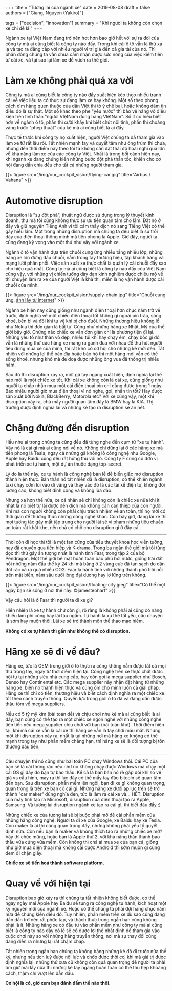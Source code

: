 +++
title = "Tương lai của ngành xe"
date = 2019-08-08
draft = false
authors = ["Giang, Nguyen (Yakiro)"]

tags = ["decision", "innovation"]
summary = "Khi người ta không còn chọn xe chỉ để lái"
+++

Ngành xe tại Việt Nam đang trở nên hot hơn bao giờ hết với sự ra đời của công ty mà ai
cũng biết là công ty nào đấy. Trong khi cái ô tô vẫn là thứ xa lạ và tạo ra đẳng cấp với
nhiều người vì trị giá đến cả gia tài của nó. Thì phần đông chúng ta vẫn chưa cảm nhận
được sức nóng của việc kiếm tiền từ cái xe, và tại sao lại làm xe để vươn ra thế giới.

# Làm xe không phải quá xa vời

Công ty mà ai cũng biết là công ty nào đấy xuất hiện kéo theo nhiều tranh cãi về việc
liệu ta có thực sự đang làm xe hay không. Một số theo phong cách dìm hàng quen thuộc của
dân Việt thì tỏ ý chê bai, hoặc không dám tin điều đó là sự thật. Một số khác theo phe
"yêu nước" thì bảo vệ hãng vô điều kiện trên tinh thần "người VIệtNam dùng hàng VIệtNam".
Số ít có hiểu biết hơn về ngành ô tô, phần thì cười khẩy khi biết chút nội tình, phần thì
choáng váng trước "phép thuật" của kẻ mà ai cũng biết là ai đấy.

Thực tế trước khi công ty nọ xuất hiện, người Việt chúng ta đã tham gia vào làm xe từ rất
lâu rồi. Tất nhiên mạnh tay và quyết tâm như ông trùm thì chưa, nhưng đến thời điểm này
theo tôi ta không cần đặt thái độ hoài nghi quá lớn về khả năng làm xe của các công ty Việt.
Nhất là trong bối cảnh hiện nay, khi ngành xe đang chứng kiến những bước đột phá thần tốc,
khiến cho cơ hội đang dần chia đều cho tất cả những người tham gia.

{{< figure src="/img/our_cockpit_vision/flying-car.jpg" title="Airbus / Vahana" >}}

# Automotive disruption

Disruption là "sự đột phá", thuật ngữ được sử dụng trong lý thuyết kinh doanh, thứ mà tôi
cũng không thực sự ưu tiên quan tâm cho lắm. Đặt nó ở đây và giữ nguyên Tiếng Anh vì tôi
cảm thấy dịch nó sang Tiếng Việt có thể gây hiểu lầm. Một trong những disruption mà chúng
ta đều biết là sự trỗi dậy của điện thoại thông minh mà tiên phong là Apple. Giờ đây, người
ta cũng đang kỳ vọng vào một thứ như vậy với ngành xe.

Ngành ô tô vận hành dựa trên chuỗi cung ứng nhiều tầng nhiều lớp, những hãng xe lớn đứng
đầu chuỗi, nắm trong tay thương hiệu, tập khách hàng và mạng lưới phân phối. Việc sản xuất
xe thực chất là quản lý cái chuỗi đấy sao cho hiệu quả nhất. Công ty mà ai cũng biết là công
ty nào đấy của Việt Nam cũng vậy, với những vị chiến tướng dày dạn kinh nghiệm được chiêu mộ
về thì chuyện làm ra xe của người Việt là khả thi, miễn là họ vận hành được cái chuỗi của
mình.

{{< figure src="/img/our_cockpit_vision/supply-chain.jpg" title="Chuỗi cung ứng, <a href='https://www.edibasics.co.uk/edi-by-industry/the-automotive-industry/'>ảnh lấy từ internet</a>" >}}

Ngành xe hiện nay cũng giống như ngành điện thoại hơn chục năm trở về trước, định nghĩa về
một chiếc điện thoại tốt không gì ngoài pin trâu, sóng khoẻ, bền bỉ và đôi khi tự vệ khi bị
chó đuổi. Những thương hiệu khổng lồ như Nokia thì đơn giản là bất tử. Cũng như những hãng
xe Nhật, Mỹ của thế giới bây giờ. Chừng nào chiếc xe vẫn đơn giản chỉ là phương tiện đi lại.
Những yếu tố như thân vỏ đẹp, nhiều túi khí hay chạy êm, chạy bốc gì đó vẫn là những thứ các
hãng xe mang ra ganh đua với nhau để thu hút người tiêu dùng mua xe của mình, thì rất khó có
cơ hội cho những kẻ mới đến. Tất nhiên với những lợi thế bản địa hoặc bảo hộ thì một hãng
mới vẫn có thể sống khoẻ, nhưng khó mà đe doạ được những ông vua đã thống trị nhiều năm.

Sau đó thì disruption xảy ra, một gã tay ngang xuất hiện, định nghĩa lại thế nào mới là một
chiếc xe tốt. Khi cái xe không còn là cái xe, cũng giống như người ta chấp nhận mua một cái
điện thoại pin chỉ dùng được trong 1 ngày. Bao nhiêu người giờ mua điện thoại vì nó nghe, gọi,
nhắn tin tốt? Hay được sản xuất bởi Nokia, BlackBerry, Motorola etc? Với xe cũng vậy, một khi
disruption xảy ra, chả mấy người quan tâm đây là BMW hay là KIA. Thị trường được định nghĩa
lại và những kẻ tạo ra disruption sẽ ăn hết.

# Chặng đường đến disruption

Hầu như ai trong chúng ta cũng đều đã từng nghe đến cụm từ "xe tự hành". Vậy nó là cái gì mà
ai cũng nói về nó. Không chỉ dừng lại ở các hãng xe mà tiên phong là Tesla, ngay cả những gã
khổng lồ công nghệ như Google, Apple hay Baidu cũng đều rất hứng thú với nó. Công ty F cũng
có đơn vị phát triển xe tự hành, một dự án thuộc dạng top-secret.

Lý do là thế này, xe tự hành là công nghệ bản lề để biến giấc mơ disruption thành hiện thực.
Bản thân nó tất nhiên đã là disruption, có thể khiến ngành taxi chạy cơm lùi vào dĩ vãng và
thay vào đó là các tài xế điện tử, không đòi lương cao, không biết đình công và không lừa đảo.

Nhưng xa hơn thế nữa, xe cá nhân sẽ chỉ không còn là chiếc xe nữa khi ít nhất là nó biết tự
lái được đến đích mà không cần can thiệp của con người. Khi mà con người không còn phải chịu
trách nhiệm về an toàn, thì họ mới có thời gian để thưởng thức những công nghệ khác. Còn bây
giờ, đang lái xe thì mọi tương tác gây mất tập trung cho người lái sẽ vi phạm những tiêu chuẩn
an toàn rất khắt khe, nên chả có chỗ cho disruption gì ở đây cả.

---

Thời còn đi học thì tôi là một fan cứng của tiểu thuyết khoa học viễn tưởng, nay đã chuyển
qua tiên hiệp và K-drama. Trong ba ngàn thế giới mà tôi từng đọc thì thứ gây ấn tượng nhất là
hành tinh Faar, trong tập 2 của bộ Pendragon. Một thế giới bề mặt hoàn toàn bao phủ bởi nước,
giống trái đất hồi những năm đầu thế kỷ 24 khi mà băng ở 2 vùng cực đã tan sạch do dân đốt rác
xả ra quá nhiều CO2. Faar là hành tinh với những thành phố trôi nổi trên mặt biển, nằm sâu dưới
lòng đại dương hay lơ lửng trên không.

{{< figure src="/img/our_cockpit_vision/floating-city.jpeg" title="Có thể một ngày bạn sẽ sống ở nơi thế này. ©jamesteohart" >}}

Vậy câu hỏi là ở Faar thì người ta đi xe gì?

Hiển nhiên là xe tự hành chứ còn gì, rõ ràng là không phải ai cũng có năng khiếu làm phi công
hay lái tàu ngầm. Tự hành là xu thế tất yếu, câu chuyện là sớm hay muộn thôi. Lái xe sẽ trở
thành môn thể thao mạo hiểm.

**Không có xe tự hành thì gần như không thể có disruption.**

# Hãng xe sẽ đi về đâu?

Hãng xe, tức là OEM trong giới ô tô thực ra cũng không nắm được tất cả mọi thứ trong tay, ngay
từ thời điểm hiện tại. Công nghệ trên xe thực chất được hội tụ tại những siêu nhà cung cấp,
hay còn gọi là mega supplier như Bosch, Denso hay Continental etc. Các mega supplier này nhận
đặt hàng từ những hãng xe, biến nó thành hiện thực và cũng ôm cho mình luôn cả giải pháp. Hãng
xe thì chỉ có tiền, thương hiệu và biết cách định nghĩa ra một chiếc xe tốt theo cách truyền thống.
Quyền lực trong giới ô tô đã và đang dần được thâu tóm về mega suppliers.

Nếu có 5 tỷ mỹ kim (bài toán dễ) và chịu chơi như kẻ mà ai cũng biết là ai đấy, bạn cũng có thể
tạo ra một chiếc xe ngon nghẻ với những công nghệ tiên tiến nếu mega supplier chịu chơi với bạn
(bài toán khó). Thời điểm hiện tại, khi mà cái xe vẫn là cái xe thì hãng xe vẫn là tay chơi máu
mặt. Nhưng một khi disruption xảy ra, nhất là tại những nơi mà hãng xe không có thế mạnh trong tay
như phần mềm chẳng hạn, thì hãng xe sẽ là đối tượng bị tổn thương đầu tiên.

---

Câu chuyện thì nó cũng như bài toán PC chạy Windows thôi. Cái PC của bạn sẽ là cái thùng rác nếu
như nó không chạy được Windows mà chạy một cái OS gì đấy do bạn tự bao thầu. Kể cả là bạn bán nó
rẻ gấp đôi khi so về giá vs cấu hình, may ra thì lúc đấy có thể mấy tay đào bitcoin sẽ quan tâm
đến bạn. Sau disruption, phần mềm lên ngôi, bạn đi xe gì không quan trọng, quan trọng là trên xe
bạn có cái gì. Những hãng xe dưới áp lực trên sẽ trở thành "car maker" đúng nghĩa đen, tức là làm
ra cái xe và... HẾT. Disruption của máy tính tạo ra Microsoft, disruption của điện thoại tạo ra
Apple, Samsung. Và tương lai disruption ngành xe tạo ra cái gì, thì biết đâu đấy :)

Những chiếc xe của tương lai sẽ bị buộc phải mở để cài phần mềm của những hãng công nghệ. Người ta
đi xe của Google, xe Baidu hay xe Tesla. Còn maker là ai thì cũng quan trọng đấy, nhưng không phải
yếu tố quyết định nữa. Còn nếu bạn là maker và không thích tạo ra những chiếc xe mở? Vậy thì chúc
mừng, hoặc bạn là Apple thứ 2, với khả năng thần thánh bao thầu vừa cứng vừa mềm. Còn không thì chả
ai mua xe của bạn cả, giống như giờ mua điện thoại mà không cài được Android thì sớm muộn gì cũng
đem đi chặn giấy.

**Chiếc xe sẽ tiến hoá thành software platform.**

# Quay về với hiện tại

Disruption bao giờ xảy ra thì chúng ta tất nhiên không biết được, có thể ngay ngày mai Apple hay
Baidu sẽ tung ra công nghệ tự hành, kích hoạt một kỷ nguyên mới của ngành xe. Hoặc có thể chúng ta
phải đợi hàng chục năm nữa để chứng kiến điều đó. Tuy nhiên, phần mềm trên xe dù sao cũng đang dần
dần trở nên rất phức tạp, và thách thức trong ngắn hạn cũng không phải là ít. Những hãng xe có đầu
tư vào phần mềm như công ty mà ai cũng biết là công ty nào đấy có lẽ sẽ có được lợi thế nhất định
để tham gia vào cuộc chơi này so với những hãng truyền thống, nơi mà sự thay đổi cũng đang diễn ra
nhưng lại rất chậm chạp.

Tất nhiên trong ngắn hạn chúng ta không bằng những kẻ đã đi trước nửa thế kỷ, nhưng nếu tích luỹ được
nội lực và chớp được thời cơ, khi mà giá trị được định nghĩa lại, những thứ xưa cũ không còn quá quan
trọng để người ta phải ôm giữ mãi lấy nữa thì những kẻ tay ngang hoàn toàn có thể thu hẹp khoảng cách,
thậm chí vượt lên dẫn đầu.

**Cơ hội là có, giờ xem bạn đánh đấm thế nào thôi.**